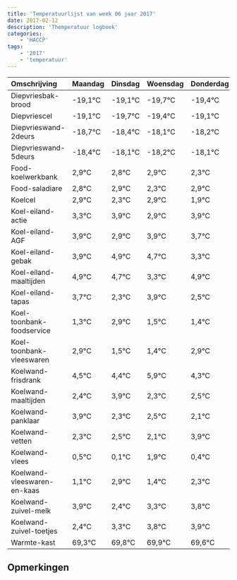 ```yaml
---
title: 'Temperatuurlijst van week 06 jaar 2017'
date: 2017-02-12
description: 'Themperatuur logboek'
categories:
    - 'HACCP'
tags:
    - '2017'
    - 'temperatuur'
---
```

|Omschrijving|Maandag|Dinsdag|Woensdag|Donderdag|Vrijdag|Zaterdag|Zondag|
|:---|:---|:---|:---|:---|:---|:---|:---|
|Diepvriesbak-brood|-19,1°C|-19,1°C|-19,7°C|-19,4°C|-19,1°C|-19,2°C|-19,1°C|
|Diepvriescel|-19,1°C|-19,7°C|-19,4°C|-19,1°C|-19,2°C|-19,1°C|-19,7°C|
|Diepvrieswand-2deurs|-18,7°C|-18,4°C|-18,1°C|-18,2°C|-18,1°C|-18,7°C|-18,1°C|
|Diepvrieswand-5deurs|-18,4°C|-18,1°C|-18,2°C|-18,1°C|-18,7°C|-18,1°C|-19,1°C|
|Food-koelwerkbank|2,9°C|2,8°C|2,9°C|2,3°C|2,9°C|1,9°C|2,9°C|
|Food-saladiare|2,8°C|2,9°C|2,3°C|2,9°C|1,9°C|2,9°C|2,7°C|
|Koelcel|2,9°C|2,3°C|2,9°C|1,9°C|2,9°C|2,7°C|1,3°C|
|Koel-eiland-actie|3,3°C|3,9°C|2,9°C|3,9°C|3,7°C|2,3°C|3,9°C|
|Koel-eiland-AGF|3,9°C|2,9°C|3,9°C|3,7°C|2,3°C|3,9°C|2,5°C|
|Koel-eiland-gebak|3,9°C|4,9°C|4,7°C|3,3°C|4,9°C|3,5°C|3,4°C|
|Koel-eiland-maaltijden|4,9°C|4,7°C|3,3°C|4,9°C|3,5°C|3,4°C|4,9°C|
|Koel-eiland-tapas|3,7°C|2,3°C|3,9°C|2,5°C|2,4°C|3,9°C|2,3°C|
|Koel-toonbank-foodservice|1,3°C|2,9°C|1,5°C|1,4°C|2,9°C|1,3°C|1,5°C|
|Koel-toonbank-vleeswaren|2,9°C|1,5°C|1,4°C|2,9°C|1,3°C|1,5°C|1,1°C|
|Koelwand-frisdrank|4,5°C|4,4°C|5,9°C|4,3°C|4,5°C|4,1°C|5,9°C|
|Koelwand-maaltijden|2,4°C|3,9°C|2,3°C|2,5°C|2,1°C|3,9°C|2,4°C|
|Koelwand-panklaar|3,9°C|2,3°C|2,5°C|2,1°C|3,9°C|2,4°C|3,3°C|
|Koelwand-vetten|2,3°C|2,5°C|2,1°C|3,9°C|2,4°C|3,3°C|3,8°C|
|Koelwand-vlees|0,5°C|0,1°C|1,9°C|0,4°C|1,3°C|1,8°C|1,9°C|
|Koelwand-vleeswaren-en-kaas|1,1°C|2,9°C|1,4°C|2,3°C|2,8°C|2,9°C|2,6°C|
|Koelwand-zuivel-melk|3,9°C|2,4°C|3,3°C|3,8°C|3,9°C|3,6°C|2,9°C|
|Koelwand-zuivel-toetjes|2,4°C|3,3°C|3,8°C|3,9°C|3,6°C|2,9°C|3,9°C|
|Warmte-kast|69,3°C|69,8°C|69,9°C|69,6°C|68,9°C|69,9°C|69,9°C|

## Opmerkingen


